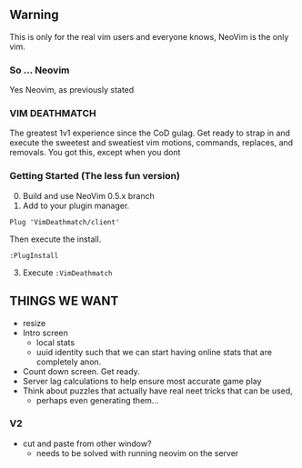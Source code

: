 ## Warning

This is only for the real vim users and everyone knows, NeoVim is the only vim.

### So ... Neovim
Yes Neovim, as previously stated

### VIM DEATHMATCH

The greatest 1v1 experience since the CoD gulag. Get ready to strap in and
execute the sweetest and sweatiest vim motions, commands, replaces, and
removals. You got this, except when you dont

### Getting Started (The less fun version)
0. Build and use NeoVim 0.5.x branch
1. Add to your plugin manager.
```
Plug 'VimDeathmatch/client'
```

Then execute the install.

```
:PlugInstall
```

3. Execute `:VimDeathmatch`

## THINGS WE WANT

* resize
* Intro screen
  - local stats
  - uuid identity such that we can start having online stats that are completely anon.
* Count down screen.  Get ready.
* Server lag calculations to help ensure most accurate game play
* Think about puzzles that actually have real neet tricks that can be used,
  * perhaps even generating them...

### V2

* cut and paste from other window?
  - needs to be solved with running neovim on the server
